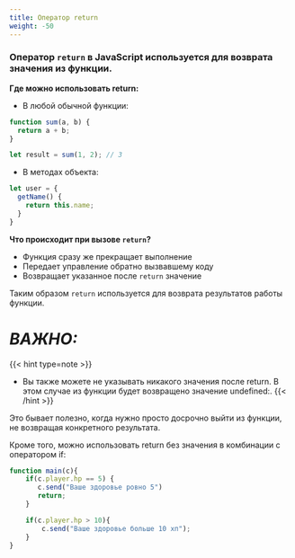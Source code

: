 ```yaml
---
title: Оператор return
weight: -50
---
```


### Оператор `return` в JavaScript используется для возврата значения из функции.

**Где можно использовать return:**

- В любой обычной функции:

```js
function sum(a, b) {
  return a + b;  
}

let result = sum(1, 2); // 3
```

- В методах объекта:

```js
let user = {
  getName() {
    return this.name; 
  }
}
```

**Что происходит при вызове `return`?**

- Функция сразу же прекращает выполнение
- Передает управление обратно вызвавшему коду
- Возвращает указанное после `return` значение

Таким образом `return` используется для возврата результатов работы функции.

# **_ВАЖНО:_**
{{< hint type=note >}}
- Вы также можете не указывать никакого значения после return. В этом случае из функции будет возвращено значение undefined:.
{{< /hint >}}

Это бывает полезно, когда нужно просто досрочно выйти из функции, не возвращая конкретного результата.

Кроме того, можно использовать return без значения в комбинации с оператором if:
```js
function main(c){
    if(c.player.hp == 5) {
       c.send("Ваше здоровье ровно 5")
       return;
    }

    if(c.player.hp > 10){
        c.send("Ваше здоровье больше 10 хп");
    }
}
```